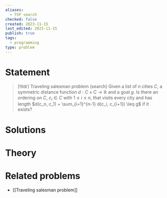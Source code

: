 ```yaml
---
aliases:
  - TSP search
checked: false
created: 2023-11-15
last_edited: 2023-11-15
publish: true
tags:
  - programming
type: problem
---
```

# Statement

>[!tldr] Traveling salesman problem (search)
>Given a list of $n$ cities $C$, a symmetric distance function $d: C \times C \rightarrow \mathbb{R}$ and a goal $g$. Is there an ordering on $C$, $c_i \in C$ with $1 \leq i \leq n$, that visits every city and has length $d(c_n, c_1) + \sum_{i=1}^{n-1} d(c_i, c_{i+1}) \leq g$ if it exists?

# Solutions

# Theory

# Related problems
- [[Traveling salesman problem]]
